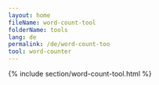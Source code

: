 ```yaml
---
layout: home
fileName: word-count-tool
folderName: tools
lang: de
permalink: /de/word-count-too
tool: word-counter
---
```

{% include section/word-count-tool.html %}